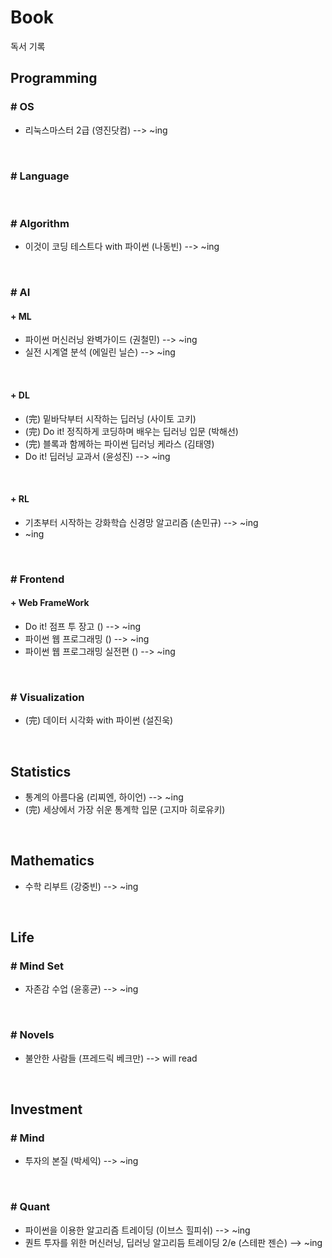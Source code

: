 # Book 
독서 기록

## Programming
### # OS

- 리눅스마스터 2급 (영진닷컴) --> ~ing

<br> 


### # Language

<br>


### # Algorithm

- 이것이 코딩 테스트다 with 파이썬 (나동빈) --> ~ing

<br>

### # AI
#### + ML

- 파이썬 머신러닝 완벽가이드 (권철민) --> ~ing
- 실전 시계열 분석 (에일린 닐슨) --> ~ing

<br>

#### + DL

- (完) 밑바닥부터 시작하는 딥러닝 (사이토 고키)
- (完) Do it! 정직하게 코딩하며 배우는 딥러닝 입문 (박해선)
- (完) 블록과 함께하는 파이썬 딥러닝 케라스 (김태영)
- Do it! 딥러닝 교과서 (윤성진) --> ~ing

<br>

#### + RL

- 기초부터 시작하는 강화학습 신경망 알고리즘 (손민규) --> ~ing 
- ~ing

<br>

### # Frontend
#### + Web FrameWork

- Do it! 점프 투 장고 () --> ~ing
- 파이썬 웹 프로그래밍 () --> ~ing
- 파이썬 웹 프로그래밍 실전편 () --> ~ing


<br>


### # Visualization

- (完) 데이터 시각화 with 파이썬 (설진욱)


<br>


## Statistics

- 통계의 아름다움 (리찌엔, 하이언)  --> ~ing
- (完) 세상에서 가장 쉬운 통계학 입문 (고지마 히로유키)


<br>


## Mathematics

- 수학 리부트 (강중빈) --> ~ing


<br>


## Life

### # Mind Set

- 자존감 수업 (윤홍균) --> ~ing

<br>


### # Novels

- 불안한 사람들 (프레드릭 베크만) --> will read


<br>


## Investment
### # Mind

- 투자의 본질 (박세익) --> ~ing

<br>


### # Quant

- 파이썬을 이용한 알고리즘 트레이딩 (이브스 힐피쉬) --> ~ing
- 퀀트 투자를 위한 머신러닝, 딥러닝 알고리듬 트레이딩 2/e (스테판 젠슨) --> ~ing